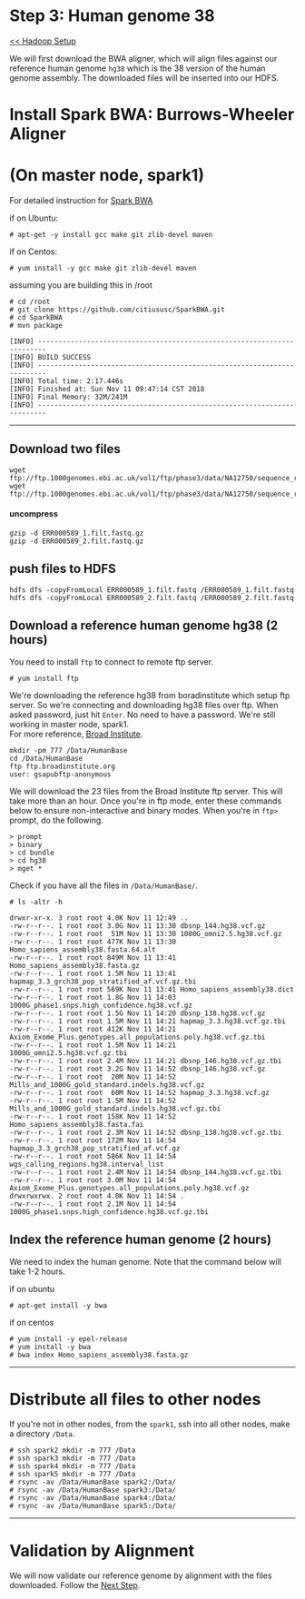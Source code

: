 # Step 3: Human genome 38 

<a href=https://github.com/kckenneth/GenomicAssembly/blob/master/setup_hadoop.md><< Hadoop Setup</a>  

We will first download the BWA aligner, which will align files against our reference human genome `hg38` which is the 38 version of the human genome assembly. The downloaded files will be inserted into our HDFS. 

# Install Spark BWA: Burrows-Wheeler Aligner
# (On master node, spark1)
For detailed instruction for <a href=https://github.com/citiususc/SparkBWA>Spark BWA</a>  

if on Ubuntu:
```
# apt-get -y install gcc make git zlib-devel maven 
```
if on Centos:
```
# yum install -y gcc make git zlib-devel maven 
```
assuming you are building this in /root
```
# cd /root
# git clone https://github.com/citiususc/SparkBWA.git
# cd SparkBWA
# mvn package

[INFO] ------------------------------------------------------------------------
[INFO] BUILD SUCCESS
[INFO] ------------------------------------------------------------------------
[INFO] Total time: 2:17.446s
[INFO] Finished at: Sun Nov 11 09:47:14 CST 2018
[INFO] Final Memory: 32M/241M
[INFO] ------------------------------------------------------------------------
```
------------
## Download two files 
```
wget ftp://ftp.1000genomes.ebi.ac.uk/vol1/ftp/phase3/data/NA12750/sequence_read/ERR000589_1.filt.fastq.gz
wget ftp://ftp.1000genomes.ebi.ac.uk/vol1/ftp/phase3/data/NA12750/sequence_read/ERR000589_2.filt.fastq.gz
```
#### uncompress
```
gzip -d ERR000589_1.filt.fastq.gz
gzip -d ERR000589_2.filt.fastq.gz
```
## push files to HDFS
```
hdfs dfs -copyFromLocal ERR000589_1.filt.fastq /ERR000589_1.filt.fastq
hdfs dfs -copyFromLocal ERR000589_2.filt.fastq /ERR000589_2.filt.fastq
```

## Download a reference human genome hg38 (2 hours)
You need to install `ftp` to connect to remote ftp server. 
```
# yum install ftp
```
We're downloading the reference hg38 from boradinstitute which setup ftp server. So we're connecting and downloading hg38 files over ftp. When asked password, just hit `Enter`. No need to have a password. We're still working in master node, spark1.  
For more reference, <a href=https://software.broadinstitute.org/gatk/download/bundle>Broad Institute</a>.
```
mkdir -pm 777 /Data/HumanBase
cd /Data/HumanBase
ftp ftp.broadinstitute.org
user: gsapubftp-anonymous
```
We will download the 23 files from the Broad Institute ftp server. This will take more than an hour. Once you're in ftp mode, enter these commands below to ensure non-interactive and binary modes. When you're in `ftp>` prompt, do the following. 
```
> prompt
> binary
> cd bundle
> cd hg38
> mget *
```
Check if you have all the files in `/Data/HumanBase/`.
```
# ls -altr -h

drwxr-xr-x. 3 root root 4.0K Nov 11 12:49 ..
-rw-r--r--. 1 root root 3.0G Nov 11 13:30 dbsnp_144.hg38.vcf.gz
-rw-r--r--. 1 root root  51M Nov 11 13:30 1000G_omni2.5.hg38.vcf.gz
-rw-r--r--. 1 root root 477K Nov 11 13:30 Homo_sapiens_assembly38.fasta.64.alt
-rw-r--r--. 1 root root 849M Nov 11 13:41 Homo_sapiens_assembly38.fasta.gz
-rw-r--r--. 1 root root 1.5M Nov 11 13:41 hapmap_3.3_grch38_pop_stratified_af.vcf.gz.tbi
-rw-r--r--. 1 root root 569K Nov 11 13:41 Homo_sapiens_assembly38.dict
-rw-r--r--. 1 root root 1.8G Nov 11 14:03 1000G_phase1.snps.high_confidence.hg38.vcf.gz
-rw-r--r--. 1 root root 1.5G Nov 11 14:20 dbsnp_138.hg38.vcf.gz
-rw-r--r--. 1 root root 1.5M Nov 11 14:21 hapmap_3.3.hg38.vcf.gz.tbi
-rw-r--r--. 1 root root 412K Nov 11 14:21 Axiom_Exome_Plus.genotypes.all_populations.poly.hg38.vcf.gz.tbi
-rw-r--r--. 1 root root 1.5M Nov 11 14:21 1000G_omni2.5.hg38.vcf.gz.tbi
-rw-r--r--. 1 root root 2.4M Nov 11 14:21 dbsnp_146.hg38.vcf.gz.tbi
-rw-r--r--. 1 root root 3.2G Nov 11 14:52 dbsnp_146.hg38.vcf.gz
-rw-r--r--. 1 root root  20M Nov 11 14:52 Mills_and_1000G_gold_standard.indels.hg38.vcf.gz
-rw-r--r--. 1 root root  60M Nov 11 14:52 hapmap_3.3.hg38.vcf.gz
-rw-r--r--. 1 root root 1.5M Nov 11 14:52 Mills_and_1000G_gold_standard.indels.hg38.vcf.gz.tbi
-rw-r--r--. 1 root root 158K Nov 11 14:52 Homo_sapiens_assembly38.fasta.fai
-rw-r--r--. 1 root root 2.3M Nov 11 14:52 dbsnp_138.hg38.vcf.gz.tbi
-rw-r--r--. 1 root root 172M Nov 11 14:54 hapmap_3.3_grch38_pop_stratified_af.vcf.gz
-rw-r--r--. 1 root root 586K Nov 11 14:54 wgs_calling_regions.hg38.interval_list
-rw-r--r--. 1 root root 2.4M Nov 11 14:54 dbsnp_144.hg38.vcf.gz.tbi
-rw-r--r--. 1 root root 3.0M Nov 11 14:54 Axiom_Exome_Plus.genotypes.all_populations.poly.hg38.vcf.gz
drwxrwxrwx. 2 root root 4.0K Nov 11 14:54 .
-rw-r--r--. 1 root root 2.1M Nov 11 14:54 1000G_phase1.snps.high_confidence.hg38.vcf.gz.tbi
```

## Index the reference human genome (2 hours)

We need to index the human genome. Note that the command below will take 1-2 hours.  

if on ubuntu
```
# apt-get install -y bwa
```
if on centos
```
# yum install -y epel-release
# yum install -y bwa
# bwa index Homo_sapiens_assembly38.fasta.gz
```
----------
# Distribute all files to other nodes
If you're not in other nodes, from the `spark1`, ssh into all other nodes, make a directory `/Data`. 
```
# ssh spark2 mkdir -m 777 /Data
# ssh spark3 mkdir -m 777 /Data
# ssh spark4 mkdir -m 777 /Data
# ssh spark5 mkdir -m 777 /Data
# rsync -av /Data/HumanBase spark2:/Data/
# rsync -av /Data/HumanBase spark3:/Data/
# rsync -av /Data/HumanBase spark4:/Data/
# rsync -av /Data/HumanBase spark5:/Data/
```
----------------
# Validation by Alignment
We will now validate our reference genome by alignment with the files downloaded. Follow the <a href=https://github.com/kckenneth/GenomicAssembly/blob/master/execution.md>Next Step</a>.
